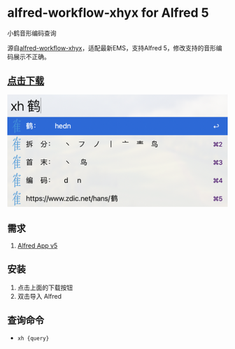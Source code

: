 # alfred-workflow-xhyx for Alfred 5
小鹤音形编码查询

源自[alfred-workflow-xhyx](https://github.com/liubiantao/alfred-workflow-xhyx)，适配最新EMS，支持Alfred 5，修改支持的音形编码展示不正确。

## [点击下载](https://github.com/Shuyun123/alfred-workflows-xhyx/raw/master/xhyx.alfredworkflow)

![demo](demo.png)

## 需求
1. [Alfred App v5](http://www.alfredapp.com/#download)
## 安装
1. 点击上面的下载按钮
2. 双击导入 Alfred

## 查询命令
- `xh {query}`

